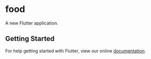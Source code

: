 # food

A new Flutter application.

## Getting Started

For help getting started with Flutter, view our online
[documentation](https://flutter.io/).
